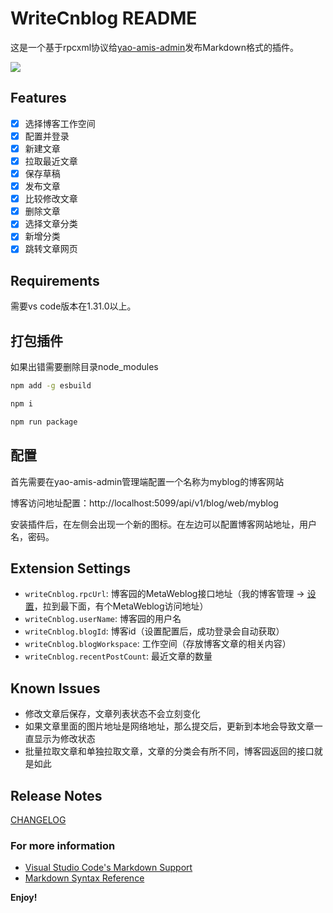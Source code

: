 # WriteCnblog README

这是一个基于rpcxml协议给[yao-amis-admin](https://github.com/wwsheng009/yao-amis-admin)发布Markdown格式的插件。

![](resources/home.JPG)

## Features

- [X]  选择博客工作空间
- [X]  配置并登录
- [X]  新建文章
- [X]  拉取最近文章
- [X]  保存草稿
- [X]  发布文章
- [X]  比较修改文章
- [X]  删除文章
- [X]  选择文章分类
- [X]  新增分类
- [X]  跳转文章网页

## Requirements

需要vs code版本在1.31.0以上。


## 打包插件

如果出错需要删除目录node_modules
```sh
npm add -g esbuild

npm i

npm run package
```

## 配置

首先需要在yao-amis-admin管理端配置一个名称为myblog的博客网站

博客访问地址配置：http://localhost:5099/api/v1/blog/web/myblog

安装插件后，在左侧会出现一个新的图标。在左边可以配置博客网站地址，用户名，密码。

## Extension Settings

* `writeCnblog.rpcUrl`: 博客园的MetaWeblog接口地址（我的博客管理 -> [设置](https://i.cnblogs.com/Configure.aspx)，拉到最下面，有个MetaWeblog访问地址）
* `writeCnblog.userName`: 博客园的用户名
* `writeCnblog.blogId`: 博客id（设置配置后，成功登录会自动获取）
* `writeCnblog.blogWorkspace`: 工作空间（存放博客文章的相关内容）
* `writeCnblog.recentPostCount`: 最近文章的数量

## Known Issues

- 修改文章后保存，文章列表状态不会立刻变化
- 如果文章里面的图片地址是网络地址，那么提交后，更新到本地会导致文章一直显示为修改状态
- 批量拉取文章和单独拉取文章，文章的分类会有所不同，博客园返回的接口就是如此

## Release Notes

[CHANGELOG](CHANGELOG.md)


### For more information

* [Visual Studio Code's Markdown Support](http://code.visualstudio.com/docs/languages/markdown)
* [Markdown Syntax Reference](https://help.github.com/articles/markdown-basics/)

**Enjoy!**
